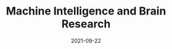 ---
title: "Machine Intelligence and Brain Research"
collection: teaching
type: "Winter course"
permalink: /teaching/ccbr
venue: "Center for Computational Brain Research at Indian Institute of Technology, Madras"
date: 2021-09-22
location: "India"
excerpt: "- Prepared content for the online course 'Machine Learning for Neuroscience' which was taught to over 500 enrolled students - Led tutorial sessions each week, guiding students through prepared material and helping them clarify their doubts along the way"
---
